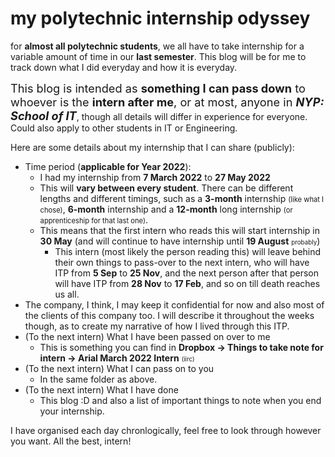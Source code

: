 # my polytechnic internship odyssey
for **almost all polytechnic students**, we all have to take internship for a variable amount of time in our **last semester**. This blog will be for me to track down what I did everyday and how it is everyday. 

<span style="font-size:130%;">This blog is intended as **something I can pass down** to whoever is the **intern after me**, or at most, anyone in **_NYP: School of IT_**</span>, though all details will differ in experience for everyone. Could also apply to other students in IT or Engineering.

Here are some details about my internship that I can share (publicly):
* Time period (**applicable for Year 2022**):
    * I had my internship from **7 March 2022** to **27 May 2022**
    * This will **vary between every student**. There can be different lengths and different timings, such as a **3-month** internship <span style="font-size:80%;">(like what I chose)</span>, **6-month** internship and a **12-month** long internship <span style="font-size:80%;">(or apprenticeship for that last one)</span>.
    * This means that the first intern who reads this will start internship in **30 May** (and will continue to have internship until **19 August** <span style="font-size:70%;">probably</span>)
        * This intern (most likely the person reading this) will leave behind their own things to pass-over to the next intern, who will have ITP from **5 Sep** to **25 Nov**, and the next person after that person will have ITP from **28 Nov** to **17 Feb**, and so on till death reaches us all.
* The company, I think, I may keep it confidential for now and also most of the clients of this company too. I will describe it throughout the weeks though, as to create my narrative of how I lived through this ITP.
* (To the next intern) What I have been passed on over to me
    * This is something you can find in **Dropbox -> Things to take note for intern -> Arial March 2022 Intern** <span style="font-size:70%;">(iirc)</span>
* (To the next intern) What I can pass on to you
    * In the same folder as above.
* (To the next intern) What I have done
    * This blog :D and also a list of important things to note when you end your internship.

I have organised each day chronlogically, feel free to look through however you want. All the best, intern!

